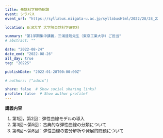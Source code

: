 ```yaml
---
title: 先端科学技術総論
event: シラバス
event_url: "https://syllabus.niigata-u.ac.jp/syllabusHtml/2022/28/28_220F3010_ja_JP.html"

location: 新潟大学 大学院自然科学研究科

summary: "第1学期集中講義，三浦達哉先生（東京工業大学）ご担当"
# abstract: ""

date: "2022-08-24"
date_end: "2022-08-26"
all_day: true
tag: "2022S"

publishDate: "2022-01-28T00:00:00Z"

# authors: ["admin"]

share: false  # Show social sharing links?
profile: false  # Show author profile?
---
```

**講義内容**
1. 第1回，第2回：弾性曲線モデルの導入
2. 第3回～第5回：古典的な弾性曲線の分類について
3. 第6回～第8回：弾性曲線の変分解析や発展的問題について
